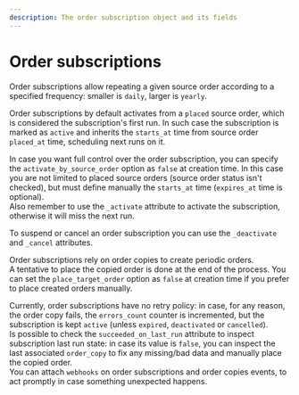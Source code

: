```yaml
---
description: The order subscription object and its fields
---
```


# Order subscriptions

Order subscriptions allow repeating a given source order according to a specified frequency: smaller is `daily`, larger is `yearly`. 

Order subscriptions by default activates from a `placed` source order, which is considered the subscription's first run. In such case the subscription is marked as `active` and inherits  the `starts_at` time from source order `placed_at` time, scheduling next runs on it.

In case you want full control over the order subscription, you can specify the `activate_by_source_order` option as `false` at creation time. In this case you are not limited to placed source orders (source order status isn't checked), but must define manually the `starts_at` time (`expires_at` time is optional).  
Also remember to use the `_activate` attribute to activate the subscription, otherwise it will miss the next run. 

To suspend or cancel an order subscription you can use the  `_deactivate` and `_cancel` attributes.

Order subscriptions rely on order copies to create periodic orders.  
A tentative to place the copied order is done at the end of the process. You can set the `place_target_order` option as `false` at creation time if you prefer to place created orders manually.

Currently, order subscriptions have no retry policy: in case, for any reason, the order copy fails, the `errors_count` counter is incremented, but the subscription is kept `active` (unless `expired`, `deactivated` or `cancelled`).  
Is possible to check the `succeeded_on_last_run` attribute to inspect subscription last run state: in case its value is `false`, you can inspect the last associated `order_copy` to fix any missing/bad data and manually place the copied order.  
You can attach `webhooks` on order subscriptions and order copies events, to act promptly in case something unexpected happens.


